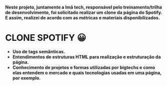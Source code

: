 __Neste projeto, juntamente a Imã tech, responsável pelo treinamento/trilha de desenvolvimento, foi solicitado realizar um clone da página do Spotify. E assim, realizei de acordo com as métricas e materiais disponibilizados.__

# CLONE SPOTIFY 😀

- **Uso de tags semânticas.**
- **Entendimentos de estruturas HTML para realização e estruturação da página.**
- **Conhecimento de projetos e formas utilizadas por bigtechs e como elas entendem o mercado e quais tecnologias usadas em uma página, por exemplo.**
